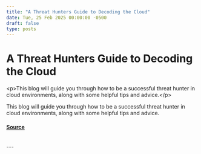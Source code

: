 ```yaml
---
title: "A Threat Hunters Guide to Decoding the Cloud"
date: Tue, 25 Feb 2025 00:00:00 -0500
draft: false
type: posts
---
```

# A Threat Hunters Guide to Decoding the Cloud





 &lt;p&gt;This blog will guide you through how to be a successful threat hunter in cloud environments, along with some helpful tips and advice.&lt;/p&gt; 

<p>This blog will guide you through how to be a successful threat hunter in cloud environments, along with some helpful tips and advice.</p>

#### [Source](https://trustedsec.com/blog/a-threat-hunters-guide-to-decoding-the-cloud)

<br/>
---
